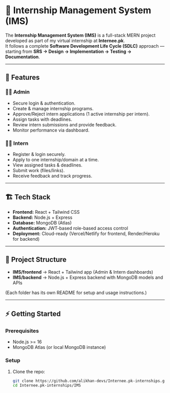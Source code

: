 # 📌 Internship Management System (IMS)

The **Internship Management System (IMS)** is a full-stack MERN project developed as part of my virtual internship at **Internee.pk**.  
It follows a complete **Software Development Life Cycle (SDLC)** approach — starting from **SRS → Design → Implementation → Testing → Documentation**.

---

## 🚀 Features

### 👨‍💼 Admin
- Secure login & authentication.  
- Create & manage internship programs.  
- Approve/Reject intern applications (1 active internship per intern).  
- Assign tasks with deadlines.  
- Review intern submissions and provide feedback.  
- Monitor performance via dashboard.  

### 👨‍🎓 Intern
- Register & login securely.  
- Apply to one internship/domain at a time.  
- View assigned tasks & deadlines.  
- Submit work (files/links).  
- Receive feedback and track progress.  

---

## 🏗️ Tech Stack
- **Frontend:** React + Tailwind CSS  
- **Backend:** Node.js + Express  
- **Database:** MongoDB (Atlas)  
- **Authentication:** JWT-based role-based access control  
- **Deployment:** Cloud-ready (Vercel/Netlify for frontend, Render/Heroku for backend)  

---

## 📂 Project Structure
- **IMS/frontend** → React + Tailwind app (Admin & Intern dashboards)  
- **IMS/backend** → Node.js + Express backend with MongoDB models and APIs  

(Each folder has its own README for setup and usage instructions.)  

---

## ⚡ Getting Started

### Prerequisites
- Node.js >= 16  
- MongoDB Atlas (or local MongoDB instance)  

### Setup
1. Clone the repo:
   ```bash
   git clone https://github.com/alikhan-devs/Internee.pk-internships.git
   cd Internee.pk-internships/IMS
